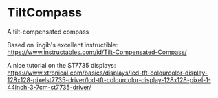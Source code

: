 # TiltCompass
A tilt-compensated compass

Based on lingib's excellent instructible:
https://www.instructables.com/id/Tilt-Compensated-Compass/

A nice tutorial on the ST7735 displays:
https://www.xtronical.com/basics/displays/lcd-tft-colourcolor-display-128x128-pixelst7735-driver/lcd-tft-colourcolor-display-128x128-pixel-1-44inch-3-7cm-st7735-driver/
